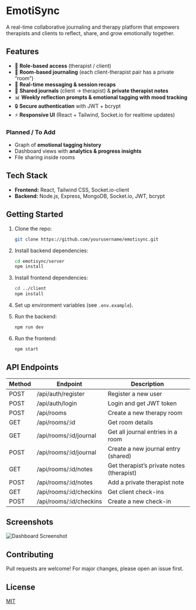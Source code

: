 # EmotiSync  

A real-time collaborative journaling and therapy platform that empowers therapists and clients to reflect, share, and grow emotionally together.  

## Features  

- 🔑 **Role-based access** (therapist / client)  
- 📓 **Room-based journaling** (each client-therapist pair has a private “room”)  
- 💬 **Real-time messaging & session recaps**  
- 📝 **Shared journals** (client → therapist) & **private therapist notes**  
- 📊 **Weekly reflection prompts & emotional tagging with mood tracking**  
- 🔒 **Secure authentication** with JWT + bcrypt  
- ⚡ **Responsive UI** (React + Tailwind, Socket.io for realtime updates)  

### Planned / To Add  
- Graph of **emotional tagging history**  
- Dashboard views with **analytics & progress insights**  
- File sharing inside rooms  

## Tech Stack  

- **Frontend:** React, Tailwind CSS, Socket.io-client  
- **Backend:** Node.js, Express, MongoDB, Socket.io, JWT, bcrypt  

## Getting Started  

1. Clone the repo:  
   ```sh
   git clone https://github.com/yourusername/emotisync.git
   ```  

2. Install backend dependencies:  
   ```sh
   cd emotisync/server
   npm install
   ```  

3. Install frontend dependencies:  
   ```sh
   cd ../client
   npm install
   ```  

4. Set up environment variables (see `.env.example`).  

5. Run the backend:  
   ```sh
   npm run dev
   ```  

6. Run the frontend:  
   ```sh
   npm start
   ```  

## API Endpoints  

| Method | Endpoint                | Description                                |
|--------|--------------------------|--------------------------------------------|
| POST   | /api/auth/register       | Register a new user                        |
| POST   | /api/auth/login          | Login and get JWT token                    |
| POST   | /api/rooms               | Create a new therapy room                  |
| GET    | /api/rooms/:id           | Get room details                           |
| GET    | /api/rooms/:id/journal   | Get all journal entries in a room          |
| POST   | /api/rooms/:id/journal   | Create a new journal entry (shared)        |
| GET    | /api/rooms/:id/notes     | Get therapist’s private notes (therapist)  |
| POST   | /api/rooms/:id/notes     | Add a private therapist note               |
| GET    | /api/rooms/:id/checkins  | Get client check-ins                       |
| POST   | /api/rooms/:id/checkins  | Create a new check-in                      |

## Screenshots  

![Dashboard Screenshot](screenshots/dashboard.png)  

## Contributing  

Pull requests are welcome! For major changes, please open an issue first.  

## License  

[MIT](LICENSE)  
